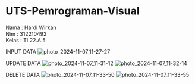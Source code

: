# UTS-Pemrograman-Visual

Nama : Hardi Wirkan <BR>
Nim  : 312210492 <BR>
Kelas : TI.22.A.5


INPUT DATA 
![photo_2024-11-07_11-27-27](https://github.com/user-attachments/assets/ff6f8905-9b30-4ce6-b193-0d913624c4e2)

UPDATE DATA
![photo_2024-11-07_11-31-12](https://github.com/user-attachments/assets/3a0c5f81-6a82-4e68-a79d-0d10359b1924)
![photo_2024-11-07_11-32-14](https://github.com/user-attachments/assets/da73f532-cae0-4411-b92d-d6d3f11b6a81)

DELETE DATA
![photo_2024-11-07_11-33-50](https://github.com/user-attachments/assets/5233f43f-49bc-458c-8fab-e97c6e2ff884)
![photo_2024-11-07_11-33-55](https://github.com/user-attachments/assets/c743cfca-93df-4139-96b3-84eb5c5493a7)



